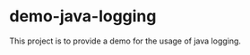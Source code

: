 demo-java-logging
=================

This project is to provide a demo for the usage of java logging.
